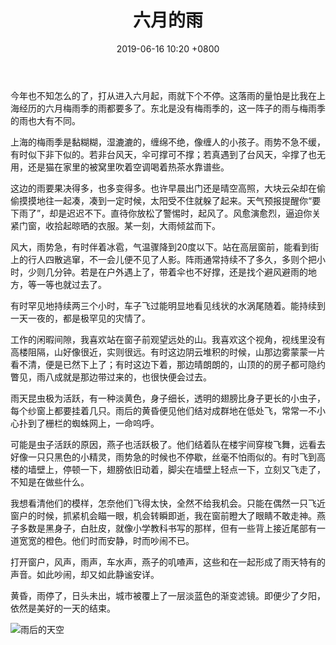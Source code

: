 ﻿---
title: 六月的雨
date: 2019-06-16 10:20 +0800
category: 生活
img: /img/thumbnails/after_rain.jpg
---
今年也不知怎么的了，打从进入六月起，雨就下个不停。这落雨的量怕是比我在上海经历的六月梅雨季的雨都要多了。东北是没有梅雨季的，这一阵子的雨与梅雨季的雨也大有不同。

上海的梅雨季是黏糊糊，湿漉漉的，缠绵不绝，像缠人的小孩子。雨势不急不缓，有时似下非下似的。若非台风天，伞可撑可不撑；若真遇到了台风天，伞撑了也无用，还是猫在家里的被窝里吹着空调喝着热茶水靠谱些。

这边的雨要果决得多，也多变得多。也许早晨出门还是晴空高照，大块云朵却在偷偷摸摸地往一起凑，凑到一定时候，太阳受不住就躲了起来。天气预报提醒你“要下雨了”，却是迟迟不下。直待你放松了警惕时，起风了。风愈演愈烈，逼迫你关紧门窗，收拾起晾晒的衣服。某一刻，大雨倾盆而下。

风大，雨势急，有时伴着冰雹，气温骤降到20度以下。站在高层窗前，能看到街上的行人四散逃窜，不一会儿便不见了人影。阵雨通常持续不了多久，多则个把小时，少则几分钟。若是在户外遇上了，带着伞也不好撑，还是找个避风避雨的地方，等一等也就过去了。

有时罕见地持续两三个小时，车子飞过能明显地看见线状的水涡尾随着。能持续到一天一夜的，都是极罕见的灾情了。

工作的闲暇间隙，我喜欢站在窗子前观望远处的山。我喜欢这个视角，视线里没有高楼阻隔，山好像很近，实则很远。有时这边阴云堆积的时候，山那边雾蒙蒙一片看不清，便是已然下上了；有时这边下着，那边晴朗朗的，山顶的的房子都可隐约瞥见，雨八成就是那边带过来的，也很快便会过去。

雨天昆虫极为活跃，有一种淡黄色，身子细长，透明的翅膀比身子更长的小虫子，每个纱窗上都要挂着几只。雨后的黄昏便见他们结对成群地在低处飞，常常一不小心扑到了栅栏的蜘蛛网上，一命呜呼。

可能是虫子活跃的原因，燕子也活跃极了。他们结着队在楼宇间穿梭飞舞，远看去好像一只只黑色的小精灵，雨势急的时候也不停歇，丝毫不怕雨似的。有时飞到高楼的墙壁上，停顿一下，翅膀依旧动着，脚尖在墙壁上轻点一下，立刻又飞走了，不知是在做些什么。

我想看清他们的模样，怎奈他们飞得太快，全然不给我机会。只能在偶然一只飞近窗户的时候，抓紧机会瞄一眼，机会转瞬即逝，我在窗前瞪大了眼睛不敢走神。燕子多数是黑身子，白肚皮，就像小学教科书写的那样，但有一些背上接近尾部有一道宽宽的橙色。他们时而安静，时而吵闹不已。

打开窗户，风声，雨声，车水声，燕子的叽喳声，这些和在一起形成了雨天特有的声音。如此吵闹，却又如此静谧安详。

黄昏，雨停了，日头未出，城市被覆上了一层淡蓝色的渐变滤镜。即便少了夕阳，依然是美好的一天的结束。

![雨后的天空](/img/after_rain.jpg)
